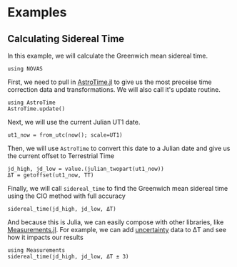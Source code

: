 # Examples

## Calculating Sidereal Time

In this example, we will calculate the Greenwich mean sidereal time.

```@setup sidereal
using NOVAS
```

First, we need to pull in [AstroTime.jl](https://github.com/JuliaAstro/AstroTime.jl) to give us the most preceise time correction data and transformations.
We will also call it's update routine.

```@example sidereal
using AstroTime
AstroTime.update()
```

Next, we will use the current Julian UT1 date.

```@example sidereal
ut1_now = from_utc(now(); scale=UT1)
```

Then, we will use `AstroTime` to convert this date to a Julian date and give us the current offset to Terrestrial Time

```@example sidereal
jd_high, jd_low = value.(julian_twopart(ut1_now))
ΔT = getoffset(ut1_now, TT)
```

Finally, we will call `sidereal_time` to find the Greenwich mean sidereal time using the CIO method with full accuracy

```@example sidereal
sidereal_time(jd_high, jd_low, ΔT)
```

And because this is Julia, we can easily compose with other libraries, like [Measurements.jl](https://github.com/JuliaPhysics/Measurements.jl).
For example, we can add [uncertainty](https://eclipse.gsfc.nasa.gov/SEcat5/uncertainty.html) data to ΔT and see how it impacts our results

```@example sidereal
using Measurements
sidereal_time(jd_high, jd_low, ΔT ± 3)
```
